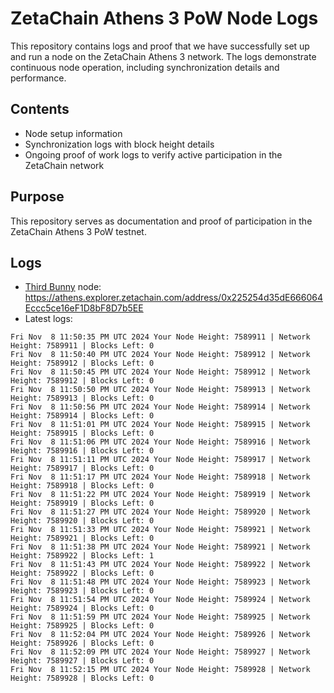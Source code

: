 # ZetaChain Athens 3 PoW Node Logs
This repository contains logs and proof that we have successfully set up and run a node on the ZetaChain Athens 3 network. The logs demonstrate continuous node operation, including synchronization details and performance.

## Contents
- Node setup information
- Synchronization logs with block height details
- Ongoing proof of work logs to verify active participation in the ZetaChain network

## Purpose
This repository serves as documentation and proof of participation in the ZetaChain Athens 3 PoW testnet.

## Logs

- [Third Bunny](https://thirdbunny.xyz/) node: https://athens.explorer.zetachain.com/address/0x225254d35dE666064Eccc5ce16eF1D8bF8D7b5EE
- Latest logs:
```
Fri Nov  8 11:50:35 PM UTC 2024 Your Node Height: 7589911 | Network Height: 7589911 | Blocks Left: 0
Fri Nov  8 11:50:40 PM UTC 2024 Your Node Height: 7589912 | Network Height: 7589912 | Blocks Left: 0
Fri Nov  8 11:50:45 PM UTC 2024 Your Node Height: 7589912 | Network Height: 7589912 | Blocks Left: 0
Fri Nov  8 11:50:50 PM UTC 2024 Your Node Height: 7589913 | Network Height: 7589913 | Blocks Left: 0
Fri Nov  8 11:50:56 PM UTC 2024 Your Node Height: 7589914 | Network Height: 7589914 | Blocks Left: 0
Fri Nov  8 11:51:01 PM UTC 2024 Your Node Height: 7589915 | Network Height: 7589915 | Blocks Left: 0
Fri Nov  8 11:51:06 PM UTC 2024 Your Node Height: 7589916 | Network Height: 7589916 | Blocks Left: 0
Fri Nov  8 11:51:11 PM UTC 2024 Your Node Height: 7589917 | Network Height: 7589917 | Blocks Left: 0
Fri Nov  8 11:51:17 PM UTC 2024 Your Node Height: 7589918 | Network Height: 7589918 | Blocks Left: 0
Fri Nov  8 11:51:22 PM UTC 2024 Your Node Height: 7589919 | Network Height: 7589919 | Blocks Left: 0
Fri Nov  8 11:51:27 PM UTC 2024 Your Node Height: 7589920 | Network Height: 7589920 | Blocks Left: 0
Fri Nov  8 11:51:33 PM UTC 2024 Your Node Height: 7589921 | Network Height: 7589921 | Blocks Left: 0
Fri Nov  8 11:51:38 PM UTC 2024 Your Node Height: 7589921 | Network Height: 7589922 | Blocks Left: 1
Fri Nov  8 11:51:43 PM UTC 2024 Your Node Height: 7589922 | Network Height: 7589922 | Blocks Left: 0
Fri Nov  8 11:51:48 PM UTC 2024 Your Node Height: 7589923 | Network Height: 7589923 | Blocks Left: 0
Fri Nov  8 11:51:54 PM UTC 2024 Your Node Height: 7589924 | Network Height: 7589924 | Blocks Left: 0
Fri Nov  8 11:51:59 PM UTC 2024 Your Node Height: 7589925 | Network Height: 7589925 | Blocks Left: 0
Fri Nov  8 11:52:04 PM UTC 2024 Your Node Height: 7589926 | Network Height: 7589926 | Blocks Left: 0
Fri Nov  8 11:52:09 PM UTC 2024 Your Node Height: 7589927 | Network Height: 7589927 | Blocks Left: 0
Fri Nov  8 11:52:15 PM UTC 2024 Your Node Height: 7589928 | Network Height: 7589928 | Blocks Left: 0
```
